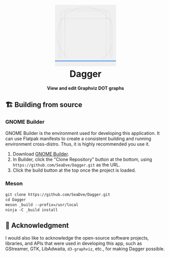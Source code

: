 <h1 align="center">
  <img src="data/icons/io.github.seadve.Dagger.svg" alt="Dagger" width="192" height="192"/>
  <br>
  Dagger
</h1>

<p align="center">
  <strong>View and edit Graphviz DOT graphs</strong>
</p>

## 🏗️ Building from source

### GNOME Builder
GNOME Builder is the environment used for developing this application. It can use Flatpak manifests to create a consistent building and running environment cross-distro. Thus, it is highly recommended you use it.

1. Download [GNOME Builder](https://flathub.org/apps/details/org.gnome.Builder).
2. In Builder, click the "Clone Repository" button at the bottom, using `https://github.com/SeaDve/Dagger.git` as the URL.
3. Click the build button at the top once the project is loaded.

### Meson
```
git clone https://github.com/SeaDve/Dagger.git
cd Dagger
meson _build --prefix=/usr/local
ninja -C _build install
```

## 💝 Acknowledgment

I would also like to acknowledge the open-source software projects, libraries, and APIs that were
used in developing this app, such as GStreamer, GTK, LibAdwaita, `d3-graphviz`, etc.,
for making Dagger possible.
